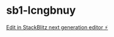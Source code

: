 # sb1-lcngbnuy

[Edit in StackBlitz next generation editor ⚡️](https://stackblitz.com/~/github.com/Combatpanda420/sb1-lcngbnuy)